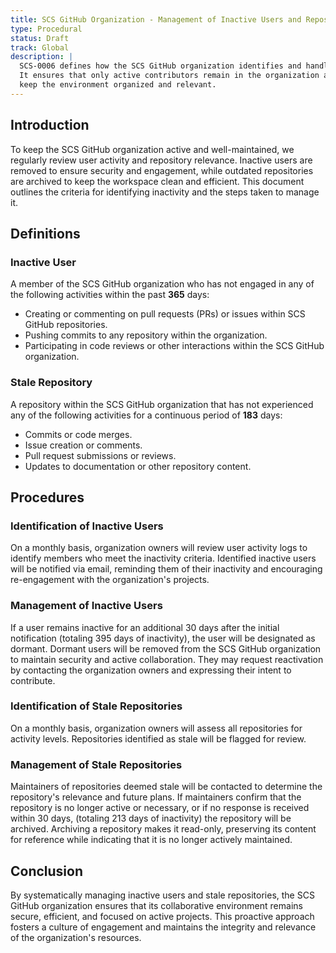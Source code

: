 ```yaml
---
title: SCS GitHub Organization - Management of Inactive Users and Repositories
type: Procedural
status: Draft
track: Global
description: |
  SCS-0006 defines how the SCS GitHub organization identifies and handles inactive users and stale repositories.
  It ensures that only active contributors remain in the organization and that outdated repositories are archived to
  keep the environment organized and relevant.
---
```


## Introduction

To keep the SCS GitHub organization active and well-maintained, we regularly review user activity and repository relevance.
Inactive users are removed to ensure security and engagement, while outdated repositories are archived to keep the
workspace clean and efficient. This document outlines the criteria for identifying inactivity and the steps taken to manage it.

## Definitions

### Inactive User

A member of the SCS GitHub organization who has not engaged in any of the following activities within the past **365** days:

- Creating or commenting on pull requests (PRs) or issues within SCS GitHub repositories.
- Pushing commits to any repository within the organization.
- Participating in code reviews or other interactions within the SCS GitHub organization.

### Stale Repository

A repository within the SCS GitHub organization that has not experienced any of the following activities for a continuous period of **183** days:

- Commits or code merges.
- Issue creation or comments.
- Pull request submissions or reviews.
- Updates to documentation or other repository content.

## Procedures

### Identification of Inactive Users

On a monthly basis, organization owners will review user activity logs to identify members who meet the inactivity criteria.
Identified inactive users will be notified via email, reminding them of their inactivity and encouraging re-engagement with the organization's projects.

### Management of Inactive Users

If a user remains inactive for an additional 30 days after the initial notification (totaling 395 days of inactivity),
the user will be designated as dormant. Dormant users will be removed from the SCS GitHub organization to maintain security
and active collaboration. They may request reactivation by contacting the organization owners and expressing their intent to contribute.

### Identification of Stale Repositories

On a monthly basis, organization owners will assess all repositories for activity levels.
Repositories identified as stale will be flagged for review.

### Management of Stale Repositories

Maintainers of repositories deemed stale will be contacted to determine the repository's relevance and future plans.
If maintainers confirm that the repository is no longer active or necessary, or if no response is received within 30 days,
(totaling 213 days of inactivity) the repository will be archived. Archiving a repository makes it read-only, preserving
its content for reference while indicating that it is no longer actively maintained.

## Conclusion

By systematically managing inactive users and stale repositories, the SCS GitHub organization ensures that its collaborative
environment remains secure, efficient, and focused on active projects. This proactive approach fosters a culture of engagement
and maintains the integrity and relevance of the organization's resources.
